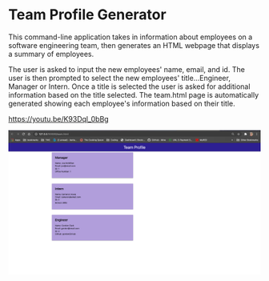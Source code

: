 # Team Profile Generator

This command-line application takes in information about employees on a software engineering team, then generates an HTML webpage that displays a summary of employees.

The user is asked to input the new employees' name, email, and id.  The user is then prompted to select the new employees' title...Engineer, Manager or Intern.  Once a title is selected the user is asked for additional information based on the title selected. The team.html page is automatically generated showing each employee's information based on their title.


https://youtu.be/K93Dql_0bBg

![team-profile-generator](Assets/team-profile-generator-screenshot.png)
